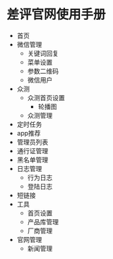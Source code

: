 # 差评官网使用手册

* 首页
* 微信管理
  * 关键词回复
  * 菜单设置
  * 参数二维码
  * 微信用户
* 众测
  * 众测首页设置
    * 轮播图
  * 众测管理
* 定时任务
* app推荐
* 管理员列表
* 通行证管理
* 黑名单管理
* 日志管理
  * 行为日志
  * 登陆日志
* 短链接
* 工具
  * 首页设置
  * 产品库管理
  * 厂商管理
* 官网管理
  * 新闻管理